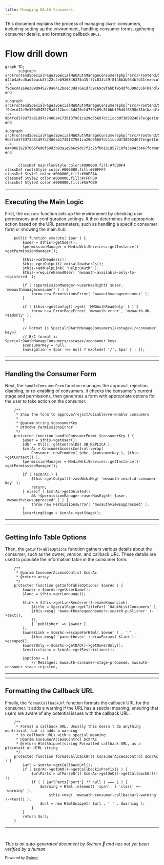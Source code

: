 ```yaml
---
title: Managing OAuth Consumers
---
```

This document explains the process of managing `OAuth` consumers, including setting up the environment, handling consumer forms, gathering consumer details, and formatting callback <SwmToken path="src/Frontend/SpecialPages/SpecialMWOAuthManageConsumers.php" pos="451:7:7" line-data="	 * to callback URLs with a special meaning.">`URLs`</SwmToken>.

# Flow drill down

```mermaid
graph TD;
      subgraph srcFrontendSpecialPagesSpecialMWOAuthManageConsumersphp["src/Frontend/SpecialPages/SpecialMWOAuthManageConsumers.php"]
d44b4a8cd6ad7bacb2f422c4eb936846370a35ff7c033c39f8146b3b934bfd31(execute):::mainFlowStyle --> f9decd42e9e309d945279a0412bcec3dd76e1d739c69c8f6bbf95ddf6390d55b(handleConsumerForm):::mainFlowStyle
end

subgraph srcFrontendSpecialPagesSpecialMWOAuthManageConsumersphp["src/Frontend/SpecialPages/SpecialMWOAuthManageConsumers.php"]
f9decd42e9e309d945279a0412bcec3dd76e1d739c69c8f6bbf95ddf6390d55b(handleConsumerForm):::mainFlowStyle --> 9b4fcd578973a81d97a7400a41735137961ca29d55687dc11ccddf389924677e(getInfoTableOptions):::mainFlowStyle
end

subgraph srcFrontendSpecialPagesSpecialMWOAuthManageConsumersphp["src/Frontend/SpecialPages/SpecialMWOAuthManageConsumers.php"]
9b4fcd578973a81d97a7400a41735137961ca29d55687dc11ccddf389924677e(getInfoTableOptions):::mainFlowStyle --> 844808192b7065fed8f69d3b93a1e9b6c9dc7f2c25fb0191852710fe3a043346(formatCallbackUrl):::mainFlowStyle
end


      classDef mainFlowStyle color:#000000,fill:#7CB9F4
classDef rootsStyle color:#000000,fill:#00FFF4
classDef Style1 color:#000000,fill:#00FFAA
classDef Style2 color:#000000,fill:#FFFF00
classDef Style3 color:#000000,fill:#AA7CB9
```

<SwmSnippet path="/src/Frontend/SpecialPages/SpecialMWOAuthManageConsumers.php" line="88">

---

## Executing the Main Logic

First, the <SwmToken path="src/Frontend/SpecialPages/SpecialMWOAuthManageConsumers.php" pos="88:5:5" line-data="	public function execute( $par ) {">`execute`</SwmToken> function sets up the environment by checking user permissions and configuration settings. It then determines the appropriate action based on the URL parameters, such as handling a specific consumer form or showing the main hub.

```hack
	public function execute( $par ) {
		$user = $this->getUser();
		$permissionManager = MediaWikiServices::getInstance()->getPermissionManager();

		$this->setHeaders();
		$this->getOutput()->disallowUserJs();
		$this->addHelpLink( 'Help:OAuth' );
		$this->requireNamedUser( 'mwoauth-available-only-to-registered' );

		if ( !$permissionManager->userHasRight( $user, 'mwoauthmanageconsumer' ) ) {
			throw new PermissionsError( 'mwoauthmanageconsumer' );
		}

		if ( $this->getConfig()->get( 'MWOAuthReadOnly' ) ) {
			throw new ErrorPageError( 'mwoauth-error', 'mwoauth-db-readonly' );
		}

		// Format is Special:OAuthManageConsumers[/<stage>|/<consumer key>]
		// B/C format is Special:OAuthManageConsumers/<stage>/<consumer key>
		$consumerKey = null;
		$navigation = $par !== null ? explode( '/', $par ) : [];
```

---

</SwmSnippet>

<SwmSnippet path="/src/Frontend/SpecialPages/SpecialMWOAuthManageConsumers.php" line="233">

---

## Handling the Consumer Form

Next, the <SwmToken path="src/Frontend/SpecialPages/SpecialMWOAuthManageConsumers.php" pos="239:5:5" line-data="	protected function handleConsumerForm( $consumerKey ) {">`handleConsumerForm`</SwmToken> function manages the approval, rejection, disabling, or re-enabling of consumers. It checks the consumer's current stage and permissions, then generates a form with appropriate options for the user to take action on the consumer.

```hack
	/**
	 * Show the form to approve/reject/disable/re-enable consumers
	 *
	 * @param string $consumerKey
	 * @throws PermissionsError
	 */
	protected function handleConsumerForm( $consumerKey ) {
		$user = $this->getUser();
		$dbr = Utils::getCentralDB( DB_REPLICA );
		$cmrAc = ConsumerAccessControl::wrap(
			Consumer::newFromKey( $dbr, $consumerKey ), $this->getContext() );
		$permissionManager = MediaWikiServices::getInstance()->getPermissionManager();

		if ( !$cmrAc ) {
			$this->getOutput()->addWikiMsg( 'mwoauth-invalid-consumer-key' );
			return;
		} elseif ( $cmrAc->getDeleted()
			&& !$permissionManager->userHasRight( $user, 'mwoauthviewsuppressed' ) ) {
			throw new PermissionsError( 'mwoauthviewsuppressed' );
		}
		$startingStage = $cmrAc->getStage();
```

---

</SwmSnippet>

<SwmSnippet path="/src/Frontend/SpecialPages/SpecialMWOAuthManageConsumers.php" line="362">

---

## Getting Info Table Options

Then, the <SwmToken path="src/Frontend/SpecialPages/SpecialMWOAuthManageConsumers.php" pos="366:5:5" line-data="	protected function getInfoTableOptions( $cmrAc ) {">`getInfoTableOptions`</SwmToken> function gathers various details about the consumer, such as the owner, version, and callback URL. These details are used to populate the information table in the consumer form.

```hack
	/**
	 * @param ConsumerAccessControl $cmrAc
	 * @return array
	 */
	protected function getInfoTableOptions( $cmrAc ) {
		$owner = $cmrAc->getUserName();
		$lang = $this->getLanguage();

		$link = $this->getLinkRenderer()->makeKnownLink(
			$title = SpecialPage::getTitleFor( 'OAuthListConsumers' ),
			$this->msg( 'mwoauthmanageconsumers-search-publisher' )->text(),
			[],
			[ 'publisher' => $owner ]
		);
		$ownerLink = $cmrAc->escapeForHtml( $owner ) . ' ' .
			$this->msg( 'parentheses' )->rawParams( $link )->escaped();
		$ownerOnly = $cmrAc->getDAO()->getOwnerOnly();
		$restrictions = $cmrAc->getRestrictions();

		$options = [
			// Messages: mwoauth-consumer-stage-proposed, mwoauth-consumer-stage-rejected,
```

---

</SwmSnippet>

<SwmSnippet path="/src/Frontend/SpecialPages/SpecialMWOAuthManageConsumers.php" line="449">

---

## Formatting the Callback URL

Finally, the <SwmToken path="src/Frontend/SpecialPages/SpecialMWOAuthManageConsumers.php" pos="455:5:5" line-data="	protected function formatCallbackUrl( ConsumerAccessControl $cmrAc ) {">`formatCallbackUrl`</SwmToken> function formats the callback URL for the consumer. It adds a warning if the URL has a special meaning, ensuring that users are aware of any potential issues with the callback URL.

```hack
	/**
	 * Format a callback URL. Usually this doesn't do anything nontrivial, but it adds a warning
	 * to callback URLs with a special meaning.
	 * @param ConsumerAccessControl $cmrAc
	 * @return HtmlSnippet|string Formatted callback URL, as a plaintext or HTML string
	 */
	protected function formatCallbackUrl( ConsumerAccessControl $cmrAc ) {
		$url = $cmrAc->getCallbackUrl();
		if ( $cmrAc->getDAO()->getCallbackIsPrefix() ) {
			$urlParts = wfParseUrl( $cmrAc->getDAO()->getCallbackUrl() );
			if ( ( $urlParts['port'] ?? null ) === 1 ) {
				$warning = Html::element( 'span', [ 'class' => 'warning' ],
					$this->msg( 'mwoauth-consumer-callbackurl-warning' )->text() );
				$url = new HtmlSnippet( $url . ' ' . $warning );
			}
		}
		return $url;
	}
```

---

</SwmSnippet>

&nbsp;

*This is an auto-generated document by Swimm 🌊 and has not yet been verified by a human*

<SwmMeta version="3.0.0" repo-id="Z2l0aHViJTNBJTNBbWVkaWF3aWtpLWV4dGVuc2lvbnMtT0F1dGglM0ElM0FTd2ltbS1EZW1v" repo-name="mediawiki-extensions-OAuth"><sup>Powered by [Swimm](https://app.swimm.io/)</sup></SwmMeta>

